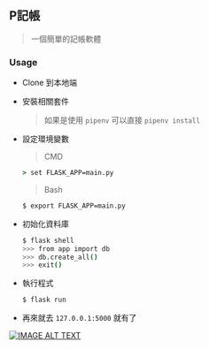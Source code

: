 ## P記帳

> 一個簡單的記帳軟體

### Usage
* Clone 到本地端
* 安裝相關套件
  > 如果是使用 `pipenv` 可以直接 `pipenv install`
* 設定環境變數
  > CMD
  ```cmd
  > set FLASK_APP=main.py
  ```

  > Bash 
  ```bash
  $ export FLASK_APP=main.py
  ```

* 初始化資料庫
    ``` bash
    $ flask shell
    >>> from app import db
    >>> db.create_all()
    >>> exit()
    ```
* 執行程式
    ```bash
    $ flask run
    ```
* 再來就去 `127.0.0.1:5000` 就有了

[![IMAGE ALT TEXT](http://img.youtube.com/vi/wk5P4kmJWIc/0.jpg)](https://youtu.be/wk5P4kmJWIc "B11009031毛世鑫 財管系統 Demo")
